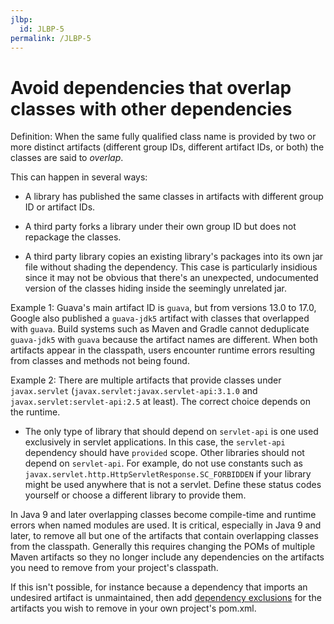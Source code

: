 ```yaml
---
jlbp:
  id: JLBP-5
permalink: /JLBP-5
---
```

# Avoid dependencies that overlap classes with other dependencies

Definition: When the same fully qualified class name is provided by
  two or more distinct artifacts (different group IDs, different
  artifact IDs, or both) the classes are said to *overlap*.

This can happen in several ways:

* A library has published the same classes in
  artifacts with different group ID or artifact IDs.

* A third party forks a library under their own group ID but does not repackage the classes.

* A third party library copies an existing library's packages
into its own jar file without shading the dependency. This case is particularly
insidious since it may not be obvious that there's an unexpected, undocumented
version of the classes hiding inside the seemingly unrelated jar.

Example 1: Guava's main artifact ID is `guava`, but from versions 13.0 to 17.0,
  Google also published a `guava-jdk5` artifact with classes that overlapped
  with `guava`. Build systems such as Maven and Gradle cannot deduplicate
  `guava-jdk5` with `guava` because the artifact names are different.
  When both artifacts appear in the classpath, users encounter
  runtime errors resulting from classes and methods not being found.

Example 2: There are multiple artifacts that provide classes under
  `javax.servlet` (`javax.servlet:javax.servlet-api:3.1.0` and
  `javax.servlet:servlet-api:2.5` at least). The correct choice
  depends on the runtime.
  - The only type of library that should depend on `servlet-api` is
    one used exclusively in servlet applications. In this case,
    the `servlet-api` dependency should have `provided` scope. Other libraries should
    not depend on `servlet-api`. For example, do not use constants such as
    `javax.servlet.http.HttpServletResponse.SC_FORBIDDEN` if your library
    might be used anywhere that is not a servlet. Define these status codes
    yourself or choose a different library to provide them.

In Java 9 and later overlapping classes become compile-time and runtime errors when
named modules are used. It is critical, especially in Java 9 and later,
to remove all but one of the artifacts that contain overlapping classes from the classpath.
Generally this requires changing the POMs of multiple Maven artifacts so they no 
longer include any dependencies on the artifacts you need to remove from your
project's classpath.

If this isn't possible, for instance because a dependency that imports an undesired
artifact is unmaintained, then add
[dependency exclusions](https://maven.apache.org/guides/introduction/introduction-to-optional-and-excludes-dependencies.html)
for the artifacts you wish to remove in your own project's pom.xml.
